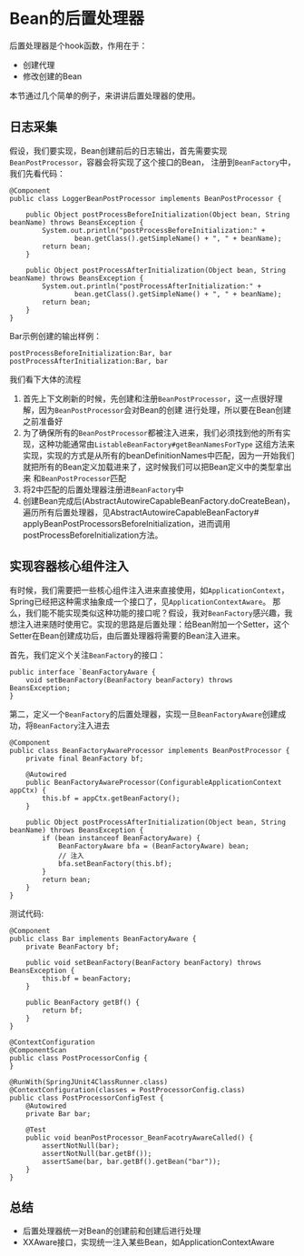 # Bean的后置处理器

后置处理器是个hook函数，作用在于：

- 创建代理
- 修改创建的Bean

本节通过几个简单的例子，来讲讲后置处理器的使用。

## 日志采集

假设，我们要实现，Bean创建前后的日志输出，首先需要实现`BeanPostProcessor`，容器会将实现了这个接口的Bean，
注册到`BeanFactory`中，我们先看代码：

```
@Component
public class LoggerBeanPostProcessor implements BeanPostProcessor {

	public Object postProcessBeforeInitialization(Object bean, String beanName) throws BeansException {
		System.out.println("postProcessBeforeInitialization:" + 
				bean.getClass().getSimpleName() + ", " + beanName);
		return bean;
	}

	public Object postProcessAfterInitialization(Object bean, String beanName) throws BeansException {
		System.out.println("postProcessAfterInitialization:" + 
				bean.getClass().getSimpleName() + ", " + beanName);
		return bean;
	}
}
```

Bar示例创建的输出样例：

```
postProcessBeforeInitialization:Bar, bar
postProcessAfterInitialization:Bar, bar
```

我们看下大体的流程

1. 首先上下文刷新的时候，先创建和注册`BeanPostProcessor`，这一点很好理解，因为`BeanPostProcessor`会对Bean的创建
进行处理，所以要在Bean创建之前准备好
2. 为了确保所有的`BeanPostProcessor`都被注入进来，我们必须找到他的所有实现，这种功能通常由`ListableBeanFactory#getBeanNamesForType`
这组方法来实现，实现的方式是从所有的beanDefinitionNames中匹配，因为一开始我们就把所有的Bean定义加载进来了，这时候我们可以把Bean定义中的类型拿出来
和`BeanPostProcessor`匹配
3. 将2中匹配的后置处理器注册进`BeanFactory`中
4. 创建Bean完成后(AbstractAutowireCapableBeanFactory.doCreateBean)，遍历所有后置处理器，见AbstractAutowireCapableBeanFactory#
applyBeanPostProcessorsBeforeInitialization，进而调用postProcessBeforeInitialization方法。

## 实现容器核心组件注入

有时候，我们需要把一些核心组件注入进来直接使用，如`ApplicationContext`，Spring已经把这种需求抽象成一个接口了，见`ApplicationContextAware`。
那么，我们能不能实现类似这种功能的接口呢？假设，我对`BeanFactory`感兴趣，我想注入进来随时使用它。实现的思路是后置处理：给Bean附加一个Setter，这个
Setter在Bean创建成功后，由后置处理器将需要的Bean注入进来。

首先，我们定义个关注`BeanFactory`的接口：

```
public interface `BeanFactoryAware {
	void setBeanFactory(BeanFactory beanFactory) throws BeansException;
}
```

第二，定义一个`BeanFactory`的后置处理器，实现一旦`BeanFactoryAware`创建成功，将`BeanFactory`注入进去

```
@Component
public class BeanFactoryAwareProcessor implements BeanPostProcessor {
	private final BeanFactory bf;

	@Autowired
	public BeanFactoryAwareProcessor(ConfigurableApplicationContext appCtx) {
		this.bf = appCtx.getBeanFactory();
	}

	public Object postProcessAfterInitialization(Object bean, String beanName) throws BeansException {
		if (bean instanceof BeanFactoryAware) {
			BeanFactoryAware bfa = (BeanFactoryAware) bean;
			// 注入
			bfa.setBeanFactory(this.bf);
		}
		return bean;
	}
}
```

测试代码:

```
@Component
public class Bar implements BeanFactoryAware {
	private BeanFactory bf;

	public void setBeanFactory(BeanFactory beanFactory) throws BeansException {
		this.bf = beanFactory;
	}

	public BeanFactory getBf() {
		return bf;
	}
}

@ContextConfiguration
@ComponentScan
public class PostProcessorConfig {
}

@RunWith(SpringJUnit4ClassRunner.class)
@ContextConfiguration(classes = PostProcessorConfig.class)
public class PostProcessorConfigTest {
	@Autowired
	private Bar bar;

	@Test
	public void beanPostProcessor_BeanFacotryAwareCalled() {
		assertNotNull(bar);
		assertNotNull(bar.getBf());
		assertSame(bar, bar.getBf().getBean("bar"));
	}
}
```

## 总结

- 后置处理器统一对Bean的创建前和创建后进行处理
- XXAware接口，实现统一注入某些Bean，如ApplicationContextAware